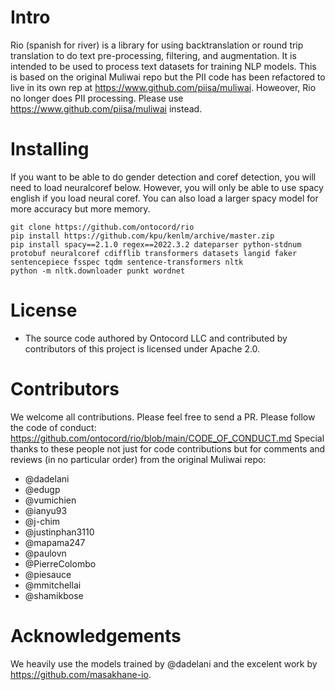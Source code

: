 # Intro
Rio (spanish for river) is a library for using backtranslation or round trip translation to do text pre-processing, filtering, and augmentation. It is intended to be used to process text datasets for training NLP models. This is based on the original Muliwai repo but the PII code has been refactored to live in its own rep at https://www.github.com/piisa/muliwai. Howeover, Rio no longer does PII processing. Please use https://www.github.com/piisa/muliwai instead.

# Installing
If you want to be able to do gender detection and coref detection, you will need to load neuralcoref below. However, you will only be able to use spacy english if you load neural coref. You can also load a larger spacy model for more accuracy but more memory.
```
git clone https://github.com/ontocord/rio
pip install https://github.com/kpu/kenlm/archive/master.zip
pip install spacy==2.1.0 regex==2022.3.2 dateparser python-stdnum protobuf neuralcoref cdifflib transformers datasets langid faker sentencepiece fsspec tqdm sentence-transformers nltk
python -m nltk.downloader punkt wordnet
```

# License
- The source code authored by Ontocord LLC and contributed by contributors of this project is licensed under Apache 2.0.

# Contributors

We welcome all contributions. Please feel free to send a PR. Please follow the code of conduct: https://github.com/ontocord/rio/blob/main/CODE_OF_CONDUCT.md 
Special thanks to these people not just for code contributions but for comments and reviews (in no particular order) from the original Muliwai repo: 
- @dadelani
- @edugp 
- @vumichien
- @ianyu93
- @j-chim
- @justinphan3110
- @mapama247
- @paulovn
- @PierreColombo
- @piesauce
- @mmitchellai
- @shamikbose

# Acknowledgements

We heavily use the models trained by @dadelani and the excelent work by https://github.com/masakhane-io.
